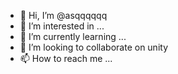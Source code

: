 - 👋 Hi, I’m @asqqqqqq
- 👀 I’m interested in ...
- 🌱 I’m currently learning ...
- 💞️ I’m looking to collaborate on unity
- 📫 How to reach me ...

<!---
asqqqqqq/asqqqqqq is a ✨ special ✨ repository because its `README.md` (this file) appears on your GitHub profile.
You can click the Preview link to take a look at your changes.
--->

